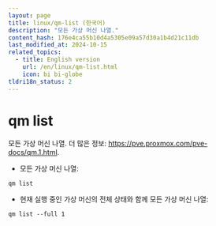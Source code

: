 ```yaml
---
layout: page
title: linux/qm-list (한국어)
description: "모든 가상 머신 나열."
content_hash: 176e4ca55b10d4a5305e09a57d30a1b4d21c11db
last_modified_at: 2024-10-15
related_topics:
  - title: English version
    url: /en/linux/qm-list.html
    icon: bi bi-globe
tldri18n_status: 2
---
```

# qm list

모든 가상 머신 나열.
더 많은 정보: <https://pve.proxmox.com/pve-docs/qm.1.html>.

- 모든 가상 머신 나열:

`qm list`

- 현재 실행 중인 가상 머신의 전체 상태와 함께 모든 가상 머신 나열:

`qm list --full 1`
